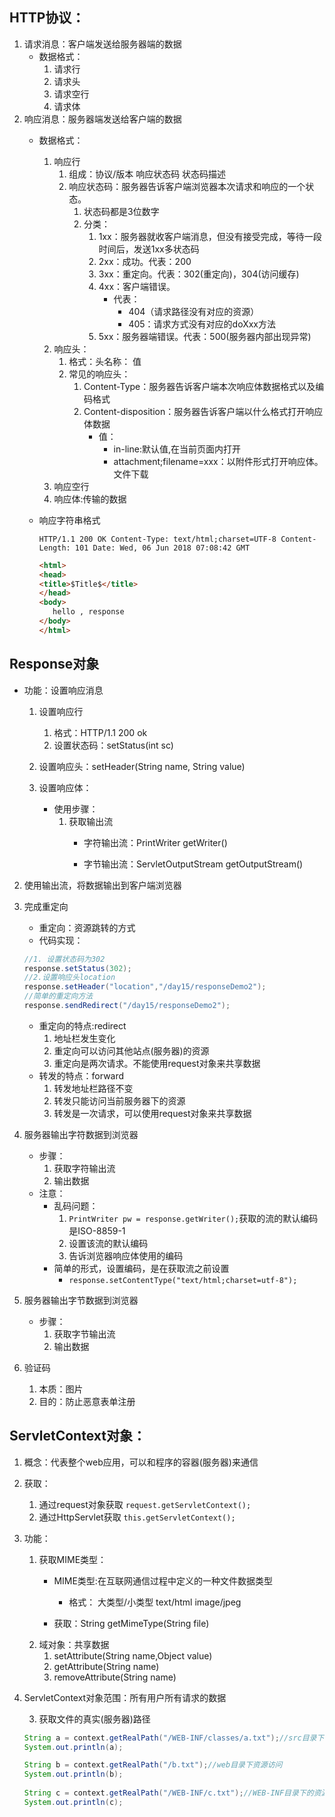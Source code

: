 ## HTTP协议：

1. 请求消息：客户端发送给服务器端的数据
	* 数据格式：
		1. 请求行
		2. 请求头
		3. 请求空行
		4. 请求体
2. 响应消息：服务器端发送给客户端的数据
	* 数据格式：
		1. 响应行
			1. 组成：协议/版本 响应状态码 状态码描述
			2. 响应状态码：服务器告诉客户端浏览器本次请求和响应的一个状态。
				1. 状态码都是3位数字 
				2. 分类：
					1. 1xx：服务器就收客户端消息，但没有接受完成，等待一段时间后，发送1xx多状态码
					2. 2xx：成功。代表：200
					3. 3xx：重定向。代表：302(重定向)，304(访问缓存)
					4. 4xx：客户端错误。
						* 代表：
							* 404（请求路径没有对应的资源） 
							* 405：请求方式没有对应的doXxx方法
					5. 5xx：服务器端错误。代表：500(服务器内部出现异常)
		2. 响应头：
		   1. 格式：头名称： 值
		   2. 常见的响应头：
		      1. Content-Type：服务器告诉客户端本次响应体数据格式以及编码格式
		      2. Content-disposition：服务器告诉客户端以什么格式打开响应体数据
		         * 值：
		           * in-line:默认值,在当前页面内打开
		           * attachment;filename=xxx：以附件形式打开响应体。文件下载
		3.  响应空行
		4. 响应体:传输的数据
		
	* 响应字符串格式
	
	  `HTTP/1.1 200 OK
	  Content-Type: text/html;charset=UTF-8
	  Content-Length: 101
	  Date: Wed, 06 Jun 2018 07:08:42 GMT`
	
	  ~~~html
	  <html>
	  <head>
	  <title>$Title$</title>
	  </head>
	  <body> 
	  	 hello , response
	  </body>
	  </html>
	  ~~~

## Response对象

* 功能：设置响应消息
	1. 设置响应行
		1. 格式：HTTP/1.1 200 ok
		2. 设置状态码：setStatus(int sc) 
	2. 设置响应头：setHeader(String name, String value) 
		
	3. 设置响应体：
		* 使用步骤：
			1. 获取输出流
				* 字符输出流：PrintWriter getWriter()

				* 字节输出流：ServletOutputStream getOutputStream()
2. 使用输出流，将数据输出到客户端浏览器

1. 完成重定向
	
	* 重定向：资源跳转的方式
	* 代码实现：
	
	~~~java
	//1. 设置状态码为302
	response.setStatus(302);
	//2.设置响应头location
	response.setHeader("location","/day15/responseDemo2");
	//简单的重定向方法
	response.sendRedirect("/day15/responseDemo2");		
	~~~
	
	* 重定向的特点:redirect
	  1. 地址栏发生变化
	  2. 重定向可以访问其他站点(服务器)的资源
	  3.  重定向是两次请求。不能使用request对象来共享数据
	* 转发的特点：forward
	  1. 转发地址栏路径不变
	  2. 转发只能访问当前服务器下的资源
	  3. 转发是一次请求，可以使用request对象来共享数据
	
2. 服务器输出字符数据到浏览器

   - 步骤：
     1. 获取字符输出流
     2. 输出数据
   - 注意：
     - 乱码问题：
       1. `PrintWriter pw = response.getWriter();`获取的流的默认编码是ISO-8859-1
       2. 设置该流的默认编码
       3. 告诉浏览器响应体使用的编码
     - 简单的形式，设置编码，是在获取流之前设置
       - `response.setContentType("text/html;charset=utf-8");`

3. 服务器输出字节数据到浏览器

   - 步骤：
     1. 获取字节输出流
     2. 输出数据

4. 验证码

   1. 本质：图片
   2. 目的：防止恶意表单注册

## ServletContext对象：
1. 概念：代表整个web应用，可以和程序的容器(服务器)来通信

2. 获取：
	1. 通过request对象获取
		`request.getServletContext();`
	2. 通过HttpServlet获取
		`this.getServletContext();`
	
3. 功能：
	1. 获取MIME类型：
		* MIME类型:在互联网通信过程中定义的一种文件数据类型
			* 格式： 大类型/小类型   text/html		image/jpeg

		* 获取：String getMimeType(String file)  
	2. 域对象：共享数据
		1. setAttribute(String name,Object value)
		2. getAttribute(String name)
		3. removeAttribute(String name)
4. ServletContext对象范围：所有用户所有请求的数据
		
	3. 获取文件的真实(服务器)路径
	
	~~~java
	String a = context.getRealPath("/WEB-INF/classes/a.txt");//src目录下的资源访问
	System.out.println(a);
	
	String b = context.getRealPath("/b.txt");//web目录下资源访问
	System.out.println(b);
		
	String c = context.getRealPath("/WEB-INF/c.txt");//WEB-INF目录下的资源访问
	System.out.println(c);
	~~~


